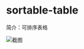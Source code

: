 # sortable-table

简介：可排序表格

![截图](https://img.alicdn.com/tfs/TB1BtQJXDtYBeNjy1XdXXXXyVXa-1914-662.png)
